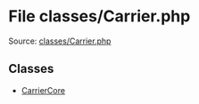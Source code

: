 File classes/Carrier.php
=========
Source: [classes/Carrier.php](https://github.com/PrestaShop/PrestaShop/blob/1.6.1.1/classes/Carrier.php)


Classes
-------

* [CarrierCore](class.CarrierCore.md)

